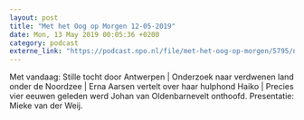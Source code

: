 ```yaml
---
layout: post
title: "Met het Oog op Morgen 12-05-2019"
date: Mon, 13 May 2019 00:05:36 +0200
category: podcast
externe_link: "https://podcast.npo.nl/file/met-het-oog-op-morgen/5795/nporadio1_met-het-oog-op-morgen_20190513_met-het-oog-op-morgen-12-05-2019_8TSNCE.mp3"
---
```


Met vandaag: Stille tocht door Antwerpen | Onderzoek naar verdwenen land onder de Noordzee | Erna Aarsen vertelt over haar hulphond Haiko | Precies vier eeuwen geleden werd Johan van Oldenbarnevelt onthoofd. Presentatie: Mieke van der Weij.
